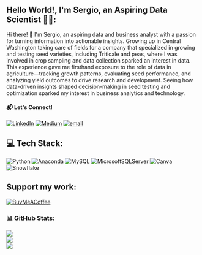 ## Hello World!, I'm Sergio, an Aspiring Data Scientist 👋🏼:
Hi there! 👋 I'm Sergio, an aspiring data and business analyst with a passion for turning information into actionable insights. Growing up in Central Washington taking care of fields for a company that specialized in growing and testing seed varieties, including Triticale and peas, where I was involved in crop sampling and data collection sparked an interest in data. This experience gave me firsthand exposure to the role of data in agriculture—tracking growth patterns, evaluating seed performance, and analyzing yield outcomes to drive research and development. Seeing how data-driven insights shaped decision-making in seed testing and optimization sparked my interest in business analytics and technology.
#### 📬 Let's Connect!
[![LinkedIn](https://img.shields.io/badge/LinkedIn-%230077B5.svg?logo=linkedin&logoColor=white)](https://linkedin.com/in/sergiohv007) 
[![Medium](https://img.shields.io/badge/Medium-12100E?logo=medium&logoColor=white)](https://medium.com/@@s.hernandez-vasquez) 
[![email](https://img.shields.io/badge/Email-D14836?logo=gmail&logoColor=white)](mailto:s.hernandez-vasquez@outlook.com) 

## 💻 Tech Stack:
![Python](https://img.shields.io/badge/python-3670A0?style=for-the-badge&logo=python&logoColor=ffdd54) ![Anaconda](https://img.shields.io/badge/Anaconda-%2344A833.svg?style=for-the-badge&logo=anaconda&logoColor=white) ![MySQL](https://img.shields.io/badge/mysql-4479A1.svg?style=for-the-badge&logo=mysql&logoColor=white) ![MicrosoftSQLServer](https://img.shields.io/badge/Microsoft%20SQL%20Server-CC2927?style=for-the-badge&logo=microsoft%20sql%20server&logoColor=white) ![Canva](https://img.shields.io/badge/Canva-%2300C4CC.svg?style=for-the-badge&logo=Canva&logoColor=white) ![Snowflake](https://img.shields.io/badge/snowflake-%2329B5E8.svg?style=for-the-badge&logo=snowflake&logoColor=white)
## Support my work:
[![BuyMeACoffee](https://img.shields.io/badge/Buy%20Me%20a%20Coffee-ffdd00?style=for-the-badge&logo=buy-me-a-coffee&logoColor=black)](https://buymeacoffee.com/buymeacoffee.com/hernaser000) 


### 📊 GitHub Stats:
![](https://github-readme-stats.vercel.app/api?username=hernaser000&theme=dark&hide_border=false&include_all_commits=false&count_private=false)<br/>
![](https://nirzak-streak-stats.vercel.app/?user=hernaser000&theme=dark&hide_border=false)<br/>
![](https://github-readme-stats.vercel.app/api/top-langs/?username=hernaser000&theme=dark&hide_border=false&include_all_commits=false&count_private=false&layout=compact)
